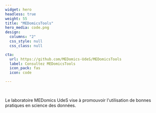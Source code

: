 ```yaml
---
widget: hero
headless: true
weight: 55
title: "MEDomicsTools"
hero_media: code.png
design:
  columns: "2"
  css_style: null
  css_class: null

cta:
  url: https://github.com/MEDomics-UdeS/MEDomicsTools
  label: Consultez MEDomicsTools
  icon_pack: fas
  icon: code

---
```

<br>

Le laboratoire MEDomics UdeS vise à promouvoir l'utilisation de bonnes pratiques en science des données.

<br>
